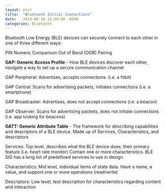 ```yaml
---
layout: post
title:  "Bluetooth Initial Connections"
date:   2019-08-16 12:00:00 -0500
categories: Bluetooth
---
```


Bluetooth Low Energy (BLE) devices can securely connect to each other in one of three different ways:

PIN
Numeric Comparison
Out of Band (OOB) Pairing

<b>GAP:  Generic Access Profile</b> - How BLE devices discover each other, navigate a way to set up a secure communication channel

GAP Peripheral:  Advertises, accepts connections.  (i.e. a fitbit)

GAP Central: Scans for advertising packets, initiates connections (i.e. a smartphone)

GAP Broadcaster:  Advertises, does not accept connections (i.e. a beacon)

GAP Observer:  Scans for advertising packets, does not initiate connections (i.e. app looking for beacons)


<b>GATT:  Generic Attribute Table</b> - The framework for describing capabilities and descriptors of a BLE device.  Made up of Services, Characteristics, and descriptors

Services:  Top level, describes what the BLE device does; their primary feature (i.e. heart rate monitor)  Contain one or more characteristics.  BLE SIG has a long list of predefined services to use in design.

Characteristics:  Mid level, individual items of state data.  Have a name, a value, and support one or more operations (read/write)

Descriptors:  Low level, text description for characteristics regarding content and interaction
